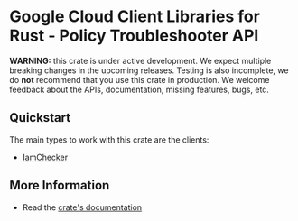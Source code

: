 # Google Cloud Client Libraries for Rust - Policy Troubleshooter API

<!-- Code generated by sidekick. DO NOT EDIT. -->

**WARNING:** this crate is under active development. We expect multiple breaking
changes in the upcoming releases. Testing is also incomplete, we do **not**
recommend that you use this crate in production. We welcome feedback about the
APIs, documentation, missing features, bugs, etc.

## Quickstart

The main types to work with this crate are the clients:

* [IamChecker]

## More Information

* Read the [crate's documentation](https://docs.rs/google-cloud-policytroubleshooter-v1/latest/google-cloud-policytroubleshooter-v1)

[IamChecker]: https://docs.rs/google-cloud-policytroubleshooter-v1/latest/google_cloud_policytroubleshooter_v1/client/struct.IamChecker.html
